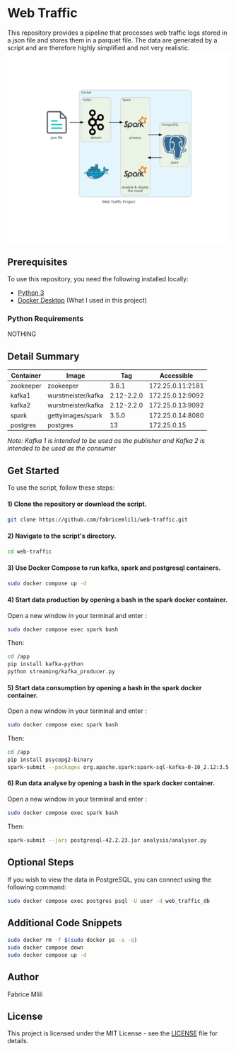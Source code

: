 # Web Traffic
This repository provides a pipeline that processes web traffic logs stored in a json file and stores them in a parquet file. The data are generated by a script and are therefore highly simplified and not very realistic.
![alt text](web_traffic_project.png)

## Prerequisites
To use this repository, you need the following installed locally:
- [Python 3](https://www.python.org/downloads/)
- [Docker Desktop](https://docs.docker.com/desktop/) (What I used in this project)

### Python Requirements
NOTHING

## Detail Summary

| Container | Image | Tag | Accessible |
|-|-|-|-|
| zookeeper | zookeeper | 3.6.1 | 172.25.0.11:2181 |
| kafka1 | wurstmeister/kafka | 2.12-2.2.0 | 172.25.0.12:9092 |
| kafka2 | wurstmeister/kafka | 2.12-2.2.0 | 172.25.0.13:9092 |
| spark | gettyimages/spark | 3.5.0 | 172.25.0.14:8080 |
| postgres | postgres | 13 | 172.25.0.15 |

_Note: Kafka 1 is intended to be used as the publisher and Kafka 2 is intended to be used as the consumer_

## Get Started
To use the script, follow these steps:

#### 1) Clone the repository or download the script.
```bash
git clone https://github.com/fabricemlili/web-traffic.git
```

#### 2) Navigate to the script's directory.
```bash
cd web-traffic
```

#### 3) Use Docker Compose to run kafka, spark and postgresql containers.
```bash
sudo docker compose up -d
```

#### 4) Start data production by opening a bash in the spark docker container.
Open a new window in your terminal and enter :
```bash
sudo docker compose exec spark bash
```
Then:
```bash
cd /app
pip install kafka-python
python streaming/kafka_producer.py
```

#### 5) Start data consumption by opening a bash in the spark docker container.
Open a new window in your terminal and enter :
```bash
sudo docker compose exec spark bash
```
Then:
```bash
cd /app
pip install psycopg2-binary
spark-submit --packages org.apache.spark:spark-sql-kafka-0-10_2.12:3.5.0 --jars kafka-clients-3.8.0.jar --driver-class-path kafka-clients-3.8.0.jar processing/spark_consumer.py
```

#### 6) Run data analyse by opening a bash in the spark docker container.
Open a new window in your terminal and enter :
```bash
sudo docker compose exec spark bash
```
Then:
```bash
spark-submit --jars postgresql-42.2.23.jar analysis/analyser.py
```

## Optional Steps
If you wish to view the data in PostgreSQL, you can connect using the following command:
```bash
sudo docker compose exec postgres psql -U user -d web_traffic_db
```

## Additional Code Snippets
```bash
sudo docker rm -f $(sudo docker ps -a -q)
sudo docker compose down
sudo docker compose up -d
```

## Author
Fabrice Mlili

## License
This project is licensed under the MIT License - see the [LICENSE](LICENSE) file for details.
